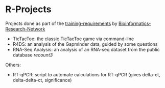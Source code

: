 # R-Projects

Projects done as part of the [training-requirements](https://github.com/nursyahr/training-requirements.git) by [Bioinformatics-Research-Network](https://github.com/Bioinformatics-Research-Network)
- TicTacToe: the classic TicTacToe game via command-line
- R4DS: an analysis of the Gapminder data, guided by some questions
- RNA-Seq Analysis: an analysis of an RNA-seq dataset from the public database *recount3*

Others:
- RT-qPCR: script to automate calculations for RT-qPCR (gives delta-ct, delta-delta-ct, significance)
